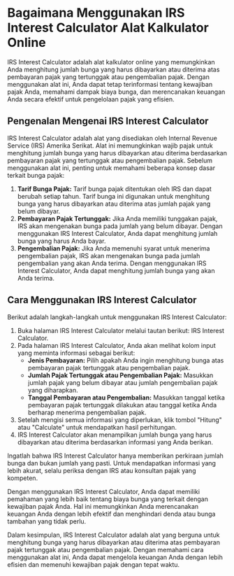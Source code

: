 Bagaimana Menggunakan IRS Interest Calculator Alat Kalkulator Online
====================================================================

IRS Interest Calculator adalah alat kalkulator online yang memungkinkan Anda menghitung jumlah bunga yang harus dibayarkan atau diterima atas pembayaran pajak yang tertunggak atau pengembalian pajak. Dengan menggunakan alat ini, Anda dapat tetap terinformasi tentang kewajiban pajak Anda, memahami dampak biaya bunga, dan merencanakan keuangan Anda secara efektif untuk pengelolaan pajak yang efisien.

Pengenalan Mengenai IRS Interest Calculator
-------------------------------------------

IRS Interest Calculator adalah alat yang disediakan oleh Internal Revenue Service (IRS) Amerika Serikat. Alat ini memungkinkan wajib pajak untuk menghitung jumlah bunga yang harus dibayarkan atau diterima berdasarkan pembayaran pajak yang tertunggak atau pengembalian pajak. Sebelum menggunakan alat ini, penting untuk memahami beberapa konsep dasar terkait bunga pajak:

1. **Tarif Bunga Pajak:** Tarif bunga pajak ditentukan oleh IRS dan dapat berubah setiap tahun. Tarif bunga ini digunakan untuk menghitung bunga yang harus dibayarkan atau diterima atas jumlah pajak yang belum dibayar.
2. **Pembayaran Pajak Tertunggak:** Jika Anda memiliki tunggakan pajak, IRS akan mengenakan bunga pada jumlah yang belum dibayar. Dengan menggunakan IRS Interest Calculator, Anda dapat menghitung jumlah bunga yang harus Anda bayar.
3. **Pengembalian Pajak:** Jika Anda memenuhi syarat untuk menerima pengembalian pajak, IRS akan mengenakan bunga pada jumlah pengembalian yang akan Anda terima. Dengan menggunakan IRS Interest Calculator, Anda dapat menghitung jumlah bunga yang akan Anda terima.

Cara Menggunakan IRS Interest Calculator
----------------------------------------

Berikut adalah langkah-langkah untuk menggunakan IRS Interest Calculator:

1. Buka halaman IRS Interest Calculator melalui tautan berikut: IRS Interest Calculator.
2. Pada halaman IRS Interest Calculator, Anda akan melihat kolom input yang meminta informasi sebagai berikut: 
    - **Jenis Pembayaran:** Pilih apakah Anda ingin menghitung bunga atas pembayaran pajak tertunggak atau pengembalian pajak.
    - **Jumlah Pajak Tertunggak atau Pengembalian Pajak:** Masukkan jumlah pajak yang belum dibayar atau jumlah pengembalian pajak yang diharapkan.
    - **Tanggal Pembayaran atau Pengembalian:** Masukkan tanggal ketika pembayaran pajak tertunggak dilakukan atau tanggal ketika Anda berharap menerima pengembalian pajak.
3. Setelah mengisi semua informasi yang diperlukan, klik tombol "Hitung" atau "Calculate" untuk mendapatkan hasil perhitungan.
4. IRS Interest Calculator akan menampilkan jumlah bunga yang harus dibayarkan atau diterima berdasarkan informasi yang Anda berikan.

Ingatlah bahwa IRS Interest Calculator hanya memberikan perkiraan jumlah bunga dan bukan jumlah yang pasti. Untuk mendapatkan informasi yang lebih akurat, selalu periksa dengan IRS atau konsultan pajak yang kompeten.

Dengan menggunakan IRS Interest Calculator, Anda dapat memiliki pemahaman yang lebih baik tentang biaya bunga yang terkait dengan kewajiban pajak Anda. Hal ini memungkinkan Anda merencanakan keuangan Anda dengan lebih efektif dan menghindari denda atau bunga tambahan yang tidak perlu.

Dalam kesimpulan, IRS Interest Calculator adalah alat yang berguna untuk menghitung bunga yang harus dibayarkan atau diterima atas pembayaran pajak tertunggak atau pengembalian pajak. Dengan memahami cara menggunakan alat ini, Anda dapat mengelola keuangan Anda dengan lebih efisien dan memenuhi kewajiban pajak dengan tepat waktu.